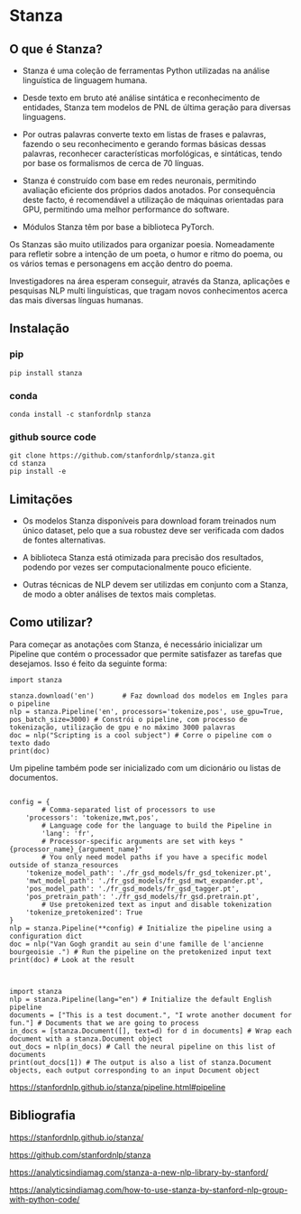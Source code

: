 # Stanza

## O que é Stanza? 

* Stanza é uma coleção de ferramentas Python utilizadas na análise linguística de linguagem humana.

* Desde texto em bruto até análise sintática e reconhecimento de entidades, Stanza tem modelos de PNL de última geração para diversas linguagens.

* Por outras palavras converte texto em listas de frases e palavras, fazendo o seu reconhecimento e gerando formas básicas dessas palavras, reconhecer características morfológicas, e sintáticas, tendo por base os formalismos de cerca de 70 línguas.

* Stanza é construído com base em redes neuronais, permitindo avaliação eficiente dos próprios dados anotados. Por consequência deste facto, é recomendável a utilização de máquinas orientadas para GPU, permitindo uma melhor performance do software.

* Módulos Stanza têm por base a biblioteca PyTorch.

Os Stanzas são muito utilizados para organizar poesia. Nomeadamente para refletir sobre a intenção de um poeta, o humor e ritmo do poema, ou os vários temas e personagens em acção dentro do poema. 

Investigadores na área esperam conseguir, através da Stanza, aplicações e pesquisas NLP multi linguísticas, que tragam novos conhecimentos acerca das mais diversas línguas humanas.

## Instalação

### pip

```pip install stanza```

### conda

```conda install -c stanfordnlp stanza```

### github source code

```
git clone https://github.com/stanfordnlp/stanza.git
cd stanza
pip install -e
```

## Limitações

* Os modelos Stanza disponíveis para download foram treinados num único dataset, pelo que a sua robustez deve ser verificada com dados de fontes alternativas.

* A biblioteca Stanza está otimizada para precisão dos resultados, podendo por vezes ser computacionalmente pouco eficiente.

* Outras técnicas de NLP devem ser utilizdas em conjunto com a Stanza, de modo a obter análises de textos mais completas.

## Como utilizar?

Para começar as anotações com Stanza, é necessário inicializar um Pipeline que contém o processador que permite satisfazer as tarefas que desejamos.
Isso é feito da seguinte forma:

``` 
import stanza 

stanza.download('en')       # Faz download dos modelos em Ingles para o pipeline
nlp = stanza.Pipeline('en', processors='tokenize,pos', use_gpu=True, pos_batch_size=3000) # Constrói o pipeline, com processo de tokenização, utilização de gpu e no máximo 3000 palavras
doc = nlp("Scripting is a cool subject") # Corre o pipeline com o texto dado
print(doc) 
```

Um pipeline também pode ser inicializado com um dicionário ou listas de documentos.

``` import stanza

config = {
        # Comma-separated list of processors to use
	'processors': 'tokenize,mwt,pos',
        # Language code for the language to build the Pipeline in
        'lang': 'fr',
        # Processor-specific arguments are set with keys "{processor_name}_{argument_name}"
        # You only need model paths if you have a specific model outside of stanza_resources
	'tokenize_model_path': './fr_gsd_models/fr_gsd_tokenizer.pt',
	'mwt_model_path': './fr_gsd_models/fr_gsd_mwt_expander.pt',
	'pos_model_path': './fr_gsd_models/fr_gsd_tagger.pt',
	'pos_pretrain_path': './fr_gsd_models/fr_gsd.pretrain.pt',
        # Use pretokenized text as input and disable tokenization
	'tokenize_pretokenized': True
}
nlp = stanza.Pipeline(**config) # Initialize the pipeline using a configuration dict
doc = nlp("Van Gogh grandit au sein d'une famille de l'ancienne bourgeoisie .") # Run the pipeline on the pretokenized input text
print(doc) # Look at the result 



import stanza
nlp = stanza.Pipeline(lang="en") # Initialize the default English pipeline
documents = ["This is a test document.", "I wrote another document for fun."] # Documents that we are going to process
in_docs = [stanza.Document([], text=d) for d in documents] # Wrap each document with a stanza.Document object
out_docs = nlp(in_docs) # Call the neural pipeline on this list of documents
print(out_docs[1]) # The output is also a list of stanza.Document objects, each output corresponding to an input Document object 
```



https://stanfordnlp.github.io/stanza/pipeline.html#pipeline


## Bibliografia

https://stanfordnlp.github.io/stanza/

https://github.com/stanfordnlp/stanza

https://analyticsindiamag.com/stanza-a-new-nlp-library-by-stanford/

https://analyticsindiamag.com/how-to-use-stanza-by-stanford-nlp-group-with-python-code/
